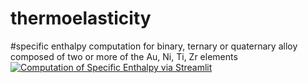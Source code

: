 # thermoelasticity

#specific enthalpy computation for binary, ternary or quaternary alloy composed of two or more of the Au, Ni, Ti, Zr elements
[![Computation of Specific Enthalpy via Streamlit](https://static.streamlit.io/badges/streamlit_badge_black_white.svg)](https://enthalpydatafromtdbfile.streamlit.app/)
